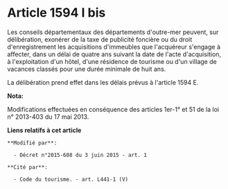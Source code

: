 # Article 1594 I bis

Les conseils départementaux des départements d'outre-mer peuvent, sur délibération, exonérer de la taxe de publicité foncière
ou du droit d'enregistrement les acquisitions d'immeubles que l'acquéreur s'engage à affecter, dans un délai de quatre ans
suivant la date de l'acte d'acquisition, à l'exploitation d'un hôtel, d'une résidence de tourisme ou d'un village de vacances
classés pour une durée minimale de huit ans.

La délibération prend effet dans les délais prévus à l'article 1594 E.

**Nota:**

Modifications effectuées en conséquence des articles 1er-1° et 51 de la loi n° 2013-403 du 17 mai 2013.

**Liens relatifs à cet article**

	**Modifié par**:

	  - Décret n°2015-608 du 3 juin 2015 - art. 1

	**Cité par**:

	  - Code du tourisme. - art. L441-1 (V)

